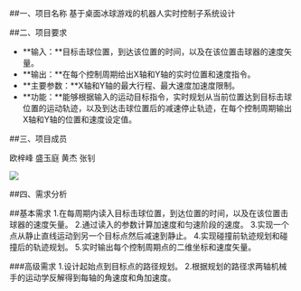 ##一、项目名称
基于桌面冰球游戏的机器人实时控制子系统设计
 
##二、项目要求

 - **输入：**目标击球位置，到达该位置的时间，以及在该位置击球器的速度矢量。
 - **输出：**在每个控制周期给出X轴和Y轴的实时位置和速度指令。
 - **主要参数：**X轴和Y轴的最大行程、最大速度加速度限制。
 - **功能：**能够根据输入的运动目标指令，实时规划从当前位置达到目标击球位置的运动轨迹，以及到达击球位置后的减速停止轨迹，在每个控制周期输出X轴和Y轴的位置和速度设定值。

##三、项目成员

欧梓峰 盛玉庭 黄杰 张钊

![](http://images2015.cnblogs.com/blog/1069177/201612/1069177-20161229152520570-75695802.png)

##四、需求分析

##基本需求
1.在每周期内读入目标击球位置，到达位置的时间，以及在该位置击球器的速度矢量。
2.通过读入的参数计算加速度和匀速阶段的速度。
3.实现一个点从静止直线运动到另一个目标点然后减速到静止。
4.实现碰撞前轨迹规划和碰撞后的轨迹规划。
5.实时输出每个控制周期点的二维坐标和速度矢量。

###高级需求
1.设计起始点到目标点的路径规划。
2.根据规划的路径求两轴机械手的运动学反解得到每轴的角速度和角加速度。
